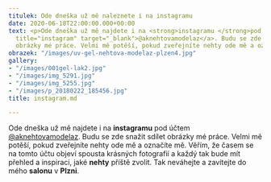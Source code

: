 ```yaml
---
titulek: Ode dneška už mě naleznete i na instagramu
date: 2020-06-18T22:00:00.000+00:00
text: <p>Ode dneška už mě najdete i na <strong>instagramu </strong>pod účtem <a href="https://www.instagram.com/aknehtovamodelaz/"
  title="instagram" target="_blank">@aknehtovamodelaz</a>. Budu se zde snažit sdílet
  obrázky mé práce. Velmi mě potěší, pokud zveřejníte nehty ode mě a označíte mě.</p>
obrazek: "/images/uv-gel-nehtova-modelaz-plzen4.jpg"
gallery:
- "/images/001gel-lak2.jpg"
- "/images/img_5291.jpg"
- "/images/img_5255.jpg"
- "/images/p_20180222_185456.jpg"
title: instagram.md

---
```

Ode dneška už mě najdete i na **instagramu** pod účtem [@aknehtovamodelaz](https://www.instagram.com/aknehtovamodelaz/ "instagram"). Budu se zde snažit sdílet obrázky mé práce. Velmi mě potěší, pokud zveřejníte nehty ode mě a označíte mě. Věřím, že časem se na tomto účtu objeví spousta krásných fotografií a každý tak bude mít přehled a inspiraci, jaké **nehty** příště zvolit. Tak neváhejte a zavítejte do mého **salonu** v **Plzni**.